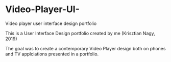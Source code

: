 # Video-Player-UI-
Video player user interface design portfolio

This is a User Interface Design portfolio created by me (Krisztian Nagy, 2019)

The goal was to create a contemporary Video Player design both on phones and TV applciations presented in a portfolio.
